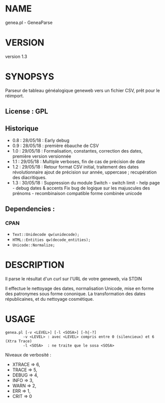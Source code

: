 # NAME

genea.pl - GeneaParse

# VERSION

version 1.3

# SYNOPSYS

Parseur de tableau généalogique geneweb vers un fichier CSV, prêt pour le réimport.

## License : GPL

## Historique

- 0.8 : 28/05/18 : Early debug
- 0.9 : 28/05/18 : première ébauche de CSV
- 1.0 : 29/05/18 : Formalisation, constantes, correction des dates, première version versionnée
- 1.1 : 29/05/18 : Multiple verboses, fin de cas de précision de date
- 1.2 : 29/05/18 : Retour format CSV initial, traitement des dates révolutionnaire ajout de précision sur année, uppercase ; recupération des diacritiques.
- 1.3 : 30/05/18 : Suppression du module Switch - switch limit - help page - debug dates & accents Fix bug de logique sur les majuscules des prénoms - recombinaison compatible forme combinée unicode

## Dependencies :

### CPAN 

- ```Text::Unidecode qw(unidecode);```
- ```HTML::Entities qw(decode_entities);```
- ```Unicode::Normalize;```

# DESCRIPTION

Il parse le résultat d'un curl sur l'URL de votre geneweb, via STDIN

Il effectue le nettoyage des dates, normalisation Unicode, mise en forme des patronymes sous forme cononique.
La transformation des dates républicaines, et du nettoyage cosmétique.

# USAGE

```
genea.pl [-v <LEVEL>] [-l <SOSA>] [-h|-?]
        -v <LEVEL> : avec <LEVEL> compris entre 0 (silencieux) et 6 (Xtra Trace)
        -l <SOSA>  : ne traite que le sosa <SOSA>
```


Niveaux de verbosité :
- XTRACE  => 6,
- TRACE   => 5,
- DEBUG   => 4,
- INFO    => 3,
- WARN    => 2,
- ERR     => 1,
- CRIT    => 0

